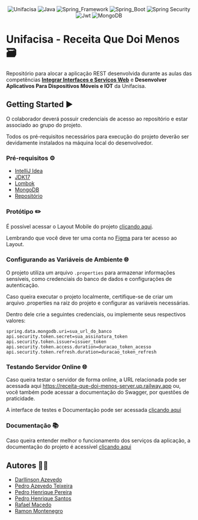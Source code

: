 <div align="center">
  <img alt="Unifacisa" src="https://img.shields.io/badge/Unifacisa-00599C?style=for-the-badge&logo=java&logoColor=white">
  <img alt="Java" src="https://img.shields.io/badge/Java-B1361E?style=for-the-badge&logo=coffeescript&logoColor=white">
  <img alt="Spring_Framework" src="https://img.shields.io/badge/Spring_Framework-6DB33F?style=for-the-badge&logo=spring&logoColor=white">
  <img alt="Spring_Boot" src="https://img.shields.io/badge/Spring_Boot-6DB33F?style=for-the-badge&logo=springboot&logoColor=white">
  <img alt="Spring Security" src="https://img.shields.io/badge/Spring_Security-6DB33F?style=for-the-badge&logo=springsecurity&logoColor=white">
  <img alt="Jwt" src="https://img.shields.io/badge/JSON_Web_Tokens-000000?style=for-the-badge&logo=jsonwebtokens&logoColor=white">
  <img alt="MongoDB" src="https://img.shields.io/badge/MongoDB-4EA94B?style=for-the-badge&logo=mongodb&logoColor=white">
</div>

# Unifacisa - Receita Que Doi Menos 🗃️

Repositório para alocar a aplicação REST desenvolvida durante as aulas das competências <strong>[Integrar Interfaces e Serviços Web](https://github.com/pedrohpdo/integrar-interfaces-servicos-web-unifacisa)</strong> e <strong>Desenvolver Aplicativos Para Dispositivos Móveis e IOT</strong> da Unifacisa.

## Getting Started ▶️

O colaborador deverá possuir credenciais de acesso ao repositório e estar associado ao grupo do projeto.

Todos os pré-requisitos necessários para execução do projeto deverão ser devidamente instalados na máquina local do desenvolvedor.

### Pré-requisitos ⚙️

- [IntelliJ Idea](https://www.jetbrains.com/idea/)
- [JDK17](https://www.oracle.com/java/technologies/downloads/)
- [Lombok](https://projectlombok.org/)
- [MongoDB](https://www.mongodb.com/pt-br)
- [Repositório](https://github.com/pedrohpdo/receita-que-doi-menos-server)

### Protótipo ✏️

É possível acessar o Layout Mobile do projeto [clicando aqui](https://www.figma.com/file/N6568lZYNEG94JrZwgQpKL/receita-que-doi-menos?type=design&node-id=0%3A1&mode=design&t=mV2Y7Pqrp9xx7F7B-1).

Lembrando que você deve ter uma conta no [Figma](https://www.figma.com/) para ter acesso ao Layout.

### Configurando as Variáveis de Ambiente 🌐

O projeto utiliza um arquivo `.properties` para armazenar informações sensíveis, como credenciais do banco de dados e configurações de autenticação.

Caso queira executar o projeto localmente, certifique-se de criar um arquivo .properties na raiz do projeto e configurar as variáveis necessárias.

Dentro dele crie a seguintes credenciais, ou implemente seus respectivos valores:


`spring.data.mongodb.uri=sua_url_do_banco` <br>
`api.security.token.secret=sua_assinatura_token` <br>
`api.security.token.issuer=issuer_token` <br>
`api.security.token.access.duration=duracao_token_acesso` <br>
`api.security.token.refresh.duration=duracao_token_refresh`


### Testando Servidor Online 🌐

Caso queira testar o servidor de forma online, a URL relacionada pode ser acessada aqui https://receita-que-doi-menos-server.up.railway.app ou, você também pode acessar a documentação do Swagger, por questões de praticidade.

A interface de testes e Documentação pode ser acessada [clicando aqui](https://receita-que-doi-menos-server.up.railway.app/swagger-ui/index.html#) 

### Documentação 📚
Caso queira entender melhor o funcionamento dos serviços da aplicação, a documentação do projeto é acessível [clicando aqui](https://pedrohpdo.github.io/receita-que-doi-menos-docs/br/com/receitaquedoimenos/ReceitaQueDoiMenos/package-summary.html)

## Autores 🧑‍💻

- [Darllinson Azevedo](https://github.com/darllinsonazvd)
- [Pedro Azevedo Teixeira](https://github.com/pedro-azevedo3)
- [Pedro Henrique Pereira](https://github.com/pedrohpdo)
- [Pedro Henrique Santos](https://github.com/pedrohsantosg)
- [Rafael Macedo](https://github.com/rafaelmacedos)
- [Ramon Montenegro](https://github.com/ramonmontenegropng)

